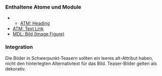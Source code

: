### Enthaltene Atome und Module
* * [ATM: Heading](../../atoms/headings/headings.html)
* [ATM: Text Link](../../atoms/text_link/text_link.html)
* [MDL: Bild (Image Figure)](../image_figure/image_figure.html)

### Integration



Die Bilder in Schwerpunkt-Teasern sollten ein leeres alt-Attribut haben, nicht den hinterlegten Alternativtext für das Bild. Teaser-Bilder gelten als dekorativ.
